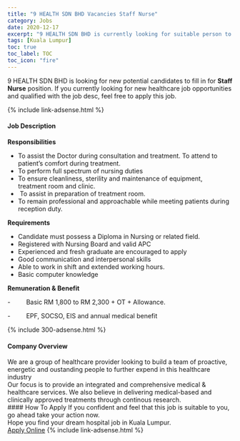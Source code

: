 ```yaml
---
title: "9 HEALTH SDN BHD Vacancies Staff Nurse" 
category: Jobs 
date: 2020-12-17 
excerpt: "9 HEALTH SDN BHD is currently looking for suitable person to fill in the Staff Nurse which positioned at Kuala Lumpur" 
tags: [Kuala Lumpur] 
toc: true 
toc_label: TOC 
toc_icon: "fire" 
--- 
```


<p>9 HEALTH SDN BHD is looking for new potential candidates to fill in for <b>Staff Nurse</b> position. If you currently looking for new healthcare job opportunities and qualified with the job desc, feel free to apply this job.
</p>{% include link-adsense.html %} 
<div><div><div><h4>Job Description</h4></div></div><div><div><span><div><p><strong>Responsibilities</strong></p><ul><li>To assist the Doctor during consultation and treatment. To attend to patient&#8217;s comfort during treatment.</li><li>To perform full spectrum of nursing duties</li><li>To ensure cleanliness, sterility and maintenance of equipment, treatment room and clinic.</li><li>&#160;To assist in preparation of treatment room.</li><li>To remain professional and approachable while meeting patients during reception duty.</li></ul><p><strong>Requirements</strong></p><ul><li>Candidate must possess a Diploma in Nursing or related field.</li><li>Registered with Nursing Board and valid APC</li><li>Experienced and fresh graduate are encouraged to apply</li><li>Good communication and interpersonal skills</li><li>Able to work in shift and extended working hours.</li><li>Basic computer knowledge</li></ul><p><strong>Remuneration &amp; Benefit</strong></p><p>-&#160;&#160;&#160;&#160;&#160;&#160;&#160;&#160;&#160;Basic RM 1,800 to RM 2,300 + OT + Allowance.</p><p>-&#160;&#160;&#160;&#160;&#160;&#160;&#160;&#160;&#160;EPF, SOCSO, EIS and annual medical benefit</p></div></span></div></div></div> 
{% include 300-adsense.html %} 
<div><div><div><h4>Company Overview</h4></div></div><div><div><span><div><div>We are a group of healthcare provider looking to build a team of proactive, energetic and oustanding people to further expend in this healthcare industry</div>
<div>Our focus is to provide an integrated and comprehensive medical &amp; healthcare services. We also believe in delivering medical-based and clinically approved treatments through continous research.</div></div></span></div></div></div> 
#### How To Apply 
If you confident and feel that this job is suitable to you, go ahead take your action now. <br/> 
Hope you find your dream hospital job in Kuala Lumpur. <br/> 
<a href="https://www.jobstreet.com.my/en/job/staff-nurse-4445600?jobId=jobstreet-my-job-4445600&sectionRank=24&token=0~5ea3285b-58a2-47b1-bc95-11d65e76a90b&fr=SRP%20View%20In%20New%20Ta" class="btn btn--warning" target="_blank" rel="nofollow noopenner">Apply Online</a> 
{% include link-adsense.html %} 